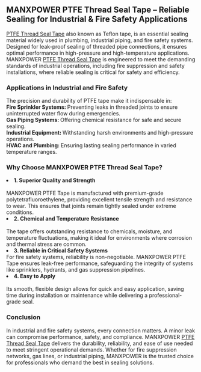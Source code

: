 <h2>MANXPOWER PTFE Thread Seal Tape – Reliable Sealing for Industrial & Fire Safety Applications</h2>
<a href="https://manximpex.com/ptfe-teflon-tape-2/" title="PTFE Thread Seal Tape" alt"PTFE Thread Seal Tape" <a>PTFE Thread Seal Tape</a> also known as Teflon tape, is an essential sealing material widely used in plumbing, industrial piping, and fire safety systems. Designed for leak-proof sealing of threaded pipe connections, it ensures optimal performance in high-pressure and high-temperature applications. MANXPOWER <a href="https://manximpex.com/ptfe-teflon-tape-2/" title="PTFE Thread Seal Tape" alt"PTFE Thread Seal Tape" <a>PTFE Thread Seal Tape</a> is engineered to meet the demanding standards of industrial operations, including fire suppression and safety installations, where reliable sealing is critical for safety and efficiency.<br>
<h3>Applications in Industrial and Fire Safety</h3>
The precision and durability of PTFE tape make it indispensable in:<br>
<b>Fire Sprinkler Systems: </b>Preventing leaks in threaded joints to ensure uninterrupted water flow during emergencies.<br>
<b>Gas Piping Systems: </b> Offering chemical resistance for safe and secure sealing.<br>
<b>Industrial Equipment: </b> Withstanding harsh environments and high-pressure operations.<br>
<b>HVAC and Plumbing: </b> Ensuring lasting sealing performance in varied temperature ranges.<br>
<h3>Why Choose MANXPOWER PTFE Thread Seal Tape?</h3>
<li><b>1. Superior Quality and Strength</b></li><br>
MANXPOWER PTFE Tape is manufactured with premium-grade polytetrafluoroethylene, providing excellent tensile strength and resistance to wear. This ensures that joints remain tightly sealed under extreme conditions.<br>
<li><b>2. Chemical and Temperature Resistance</b></li><br>
The tape offers outstanding resistance to chemicals, moisture, and temperature fluctuations, making it ideal for environments where corrosion and thermal stress are common.<br>
<li><b>3. Reliable in Critical Safety Systems</b></li>
For fire safety systems, reliability is non-negotiable. MANXPOWER PTFE Tape ensures leak-free performance, safeguarding the integrity of systems like sprinklers, hydrants, and gas suppression pipelines.<br>
<li><b>4. Easy to Apply</b></li><br>
Its smooth, flexible design allows for quick and easy application, saving time during installation or maintenance while delivering a professional-grade seal.<br>
<h3>Conclusion</h3>
In industrial and fire safety systems, every connection matters. A minor leak can compromise performance, safety, and compliance. MANXPOWER <a href="https://manximpex.com/ptfe-teflon-tape-2/" title="PTFE Thread Seal Tape" alt"PTFE Thread Seal Tape" <a>PTFE Thread Seal Tape</a> delivers the durability, reliability, and ease of use needed to meet stringent operational demands. Whether for fire suppression networks, gas lines, or industrial piping, MANXPOWER is the trusted choice for professionals who demand the best in sealing solutions.<br>
